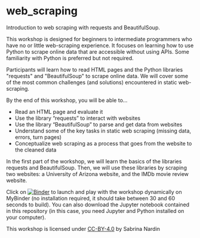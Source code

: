 # web_scraping
 
Introduction to web scraping with requests and BeautifulSoup.

This workshop is designed for beginners to intermediate programmers who have no or little web-scraping experience. 
It focuses on learning how to use Python to scrape online data that are accessible without using APIs. 
Some familiarity with Python is preferred but not required. 

Participants will learn how to read HTML pages and the Python libraries "requests" and "BeautifulSoup" to scrape online data.
We will cover some of the most common challenges (and solutions) encountered in static web-scraping.

By the end of this workshop, you will be able to...
* Read an HTML page and evaluate it
* Use the library “requests” to interact with websites
* Use the library “BeautifulSoup” to parse and get data from websites
* Understand some of the key tasks in static web scraping (missing data, errors, turn pages)
* Conceptualize web scraping as a process that goes from the website to the cleaned data

In the first part of the workshop, we will learn the basics of the libraries requests and BeautifulSoup. 
Then, we will use these libraries by scraping two websites: a University of Arizona website, and the IMDb movie review website.

Click on [![Binder](https://mybinder.org/badge_logo.svg)](https://mybinder.org/v2/gh/brinasab/web_scraping/main?filepath=webscraping_workshop.ipynb) to launch and play with the workshop dynamically on MyBinder (no installation required, it should take between 30 and 60 seconds to build). 
You can also download the Jupyter notebook contained in this repository (in this case, you need Jupyter and Python installed on your computer).

This workshop is licensed under [CC-BY-4.0](https://creativecommons.org/licenses/by/4.0/) by Sabrina Nardin